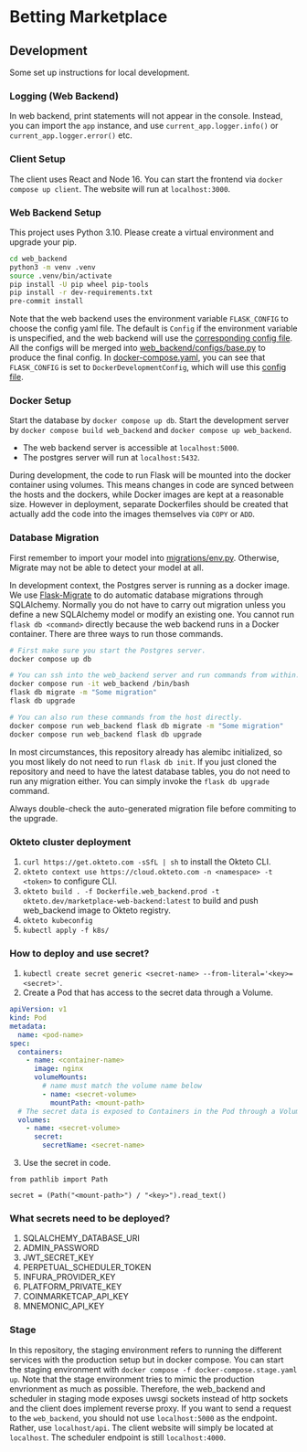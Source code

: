 # Betting Marketplace

## Development

Some set up instructions for local development.

### Logging (Web Backend)

In web backend, print statements will not appear in the console. Instead, you can import the `app` instance,
and use `current_app.logger.info()` or `current_app.logger.error()` etc.

### Client Setup

The client uses React and Node 16. You can start the frontend via `docker compose up client`. The website will
run at `localhost:3000`.

### Web Backend Setup

This project uses Python 3.10. Please create a virtual environment and upgrade your pip.

```bash
cd web_backend
python3 -m venv .venv
source .venv/bin/activate
pip install -U pip wheel pip-tools
pip install -r dev-requirements.txt
pre-commit install
```

Note that the web backend uses the environment variable `FLASK_CONFIG` to choose the config
yaml file. The default is `Config` if the environment variable is unspecified, and the web
backend will use the [corresponding config file](./web_backend/configs/base.py). All the configs will be merged
into [web_backend/configs/base.py](./web_backend/configs/base.py) to produce the final config.
In [docker-compose.yaml](./docker-compose.yaml), you can see that `FLASK_CONFIG` is set to `DockerDevelopmentConfig`,
which will use this [config file](./web_backend/configs/docker_dev.py).

### Docker Setup

Start the database by `docker compose up db`. Start the development server by `docker compose build web_backend` and `docker compose up web_backend`.

- The web backend server is accessible at `localhost:5000`.
- The postgres server will run at `localhost:5432`.

During development, the code to run Flask will be mounted into the docker container
using volumes. This means changes in code are synced between the hosts and the dockers, while
Docker images are kept at a reasonable size. However in deployment, separate Dockerfiles should be created
that actually add the code into the images themselves via `COPY` or `ADD`.

### Database Migration

First remember to import your model into [migrations/env.py](./web_backend/migrations/env.py). Otherwise,
Migrate may not be able to detect your model at all.

In development context, the Postgres server is running as a docker image. We use [Flask-Migrate](https://flask-migrate.readthedocs.io/en/latest/)
to do automatic database migrations through SQLAlchemy. Normally you do not have to carry out migration
unless you define a new SQLAlchemy model or modify an existing one. You cannot run `flask db <command>` directly
because the web backend runs in a Docker container. There are three ways to run those commands.

```bash
# First make sure you start the Postgres server.
docker compose up db

# You can ssh into the web_backend server and run commands from within.
docker compose run -it web_backend /bin/bash
flask db migrate -m "Some migration"
flask db upgrade

# You can also run these commands from the host directly.
docker compose run web_backend flask db migrate -m "Some migration"
docker compose run web_backend flask db upgrade
```

In most circumstances, this repository already has alemibc initialized, so you most likely do not
need to run `flask db init`. If you just cloned the repository and need to have the latest database
tables, you do not need to run any migration either. You can simply invoke the `flask db upgrade` command.

Always double-check the auto-generated migration file before commiting to the upgrade.

### Okteto cluster deployment

1. `curl https://get.okteto.com -sSfL | sh` to install the Okteto CLI.
2. `okteto context use https://cloud.okteto.com -n <namespace> -t <token>` to configure CLI.
3. `okteto build . -f Dockerfile.web_backend.prod -t okteto.dev/marketplace-web-backend:latest` to build and push web_backend image to Okteto registry.
4. `okteto kubeconfig`
5. `kubectl apply -f k8s/`

### How to deploy and use secret?

1. `kubectl create secret generic <secret-name> --from-literal='<key>=<secret>'`.
2. Create a Pod that has access to the secret data through a Volume.

```yaml
apiVersion: v1
kind: Pod
metadata:
  name: <pod-name>
spec:
  containers:
    - name: <container-name>
      image: nginx
      volumeMounts:
        # name must match the volume name below
        - name: <secret-volume>
          mountPath: <mount-path>
  # The secret data is exposed to Containers in the Pod through a Volume.
  volumes:
    - name: <secret-volume>
      secret:
        secretName: <secret-name>
```

3. Use the secret in code.

```python3
from pathlib import Path

secret = (Path("<mount-path>") / "<key>").read_text()
```

### What secrets need to be deployed?

1. SQLALCHEMY_DATABASE_URI
2. ADMIN_PASSWORD
3. JWT_SECRET_KEY
4. PERPETUAL_SCHEDULER_TOKEN
5. INFURA_PROVIDER_KEY
6. PLATFORM_PRIVATE_KEY
7. COINMARKETCAP_API_KEY
8. MNEMONIC_API_KEY

### Stage

In this repository, the staging environment refers to running the different services with the production setup but in
docker compose. You can start the staging environment with `docker compose -f docker-compose.stage.yaml up`. Note
that the stage environment tries to mimic the production envrionment as much as possible. Therefore, the web_backend
and scheduler in staging mode exposes uwsgi sockets instead of http sockets and the client does implement reverse proxy.
If you want to send a request to the `web_backend`, you should not use `localhost:5000` as the endpoint. Rather, use
`localhost/api`. The client website will simply be located at `localhost`. The scheduler endpoint is still `localhost:4000`.
